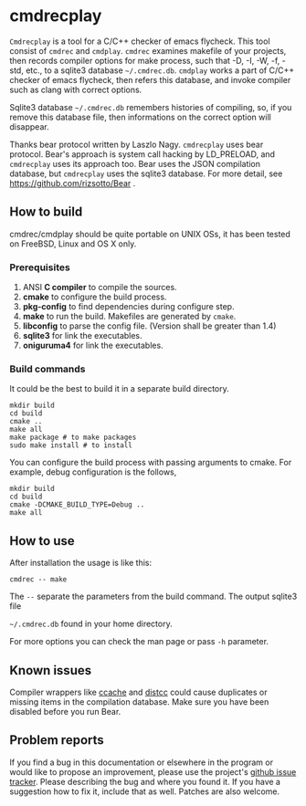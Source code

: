 cmdrecplay
==============

`Cmdrecplay` is a tool for a C/C++ checker of emacs flycheck.
This tool consist of `cmdrec` and `cmdplay`.
`cmdrec` examines makefile of your projects, then records compiler options for make
process, such that -D, -I, -W, -f, -std, etc., to a sqlite3 database `~/.cmdrec.db`.
`cmdplay` works a part of C/C++ checker of emacs flycheck, then refers this database,
and invoke compiler such as clang with correct options.

Sqlite3 database `~/.cmdrec.db` remembers histories of compiling, so, if you remove
this database file, then informations on the correct option will disappear.

Thanks bear protocol written by Laszlo Nagy. `cmdrecplay` uses bear protocol.
Bear's approach is system call hacking by LD_PRELOAD,
and `cmdrecplay` uses its approach too.
Bear uses the JSON compilation database, but `cmdrecplay` uses the sqlite3 database.
For more detail, see https://github.com/rizsotto/Bear .

How to build
------------

cmdrec/cmdplay should be quite portable on UNIX OSs, it has been tested on FreeBSD,
Linux and OS X only.

### Prerequisites

1. ANSI **C compiler** to compile the sources.
2. **cmake** to configure the build process.
3. **pkg-config** to find dependencies during configure step.
4. **make** to run the build. Makefiles are generated by `cmake`.
5. **libconfig** to parse the config file. (Version shall be greater than 1.4)
6. **sqlite3** for link the executables.
6. **oniguruma4** for link the executables.

### Build commands

It could be the best to build it in a separate build directory.

    mkdir build
    cd build
	cmake ..
    make all
    make package # to make packages
    sudo make install # to install

You can configure the build process with passing arguments to cmake.
For example, debug configuration is the follows,

    mkdir build
    cd build
	cmake -DCMAKE_BUILD_TYPE=Debug ..
    make all


How to use
----------

After installation the usage is like this:

    cmdrec -- make

The `--` separate the parameters from the build command. The output sqlite3 file

`~/.cmdrec.db` found in your home directory.

For more options you can check the man page or pass `-h` parameter.


Known issues
------------

Compiler wrappers like [ccache][CCACHE] and [distcc][DISTCC] could cause
duplicates or missing items in the compilation database. Make sure you have
been disabled before you run Bear.

  [CCACHE]: http://ccache.samba.org/
  [DISTCC]: http://code.google.com/p/distcc/


Problem reports
---------------

If you find a bug in this documentation or elsewhere in the program or would
like to propose an improvement, please use the project's [github issue
tracker][ISSUES]. Please describing the bug and where you found it. If you
have a suggestion how to fix it, include that as well. Patches are also
welcome.

  [ISSUES]: https://github.com/rizsotto/Bear/issues
